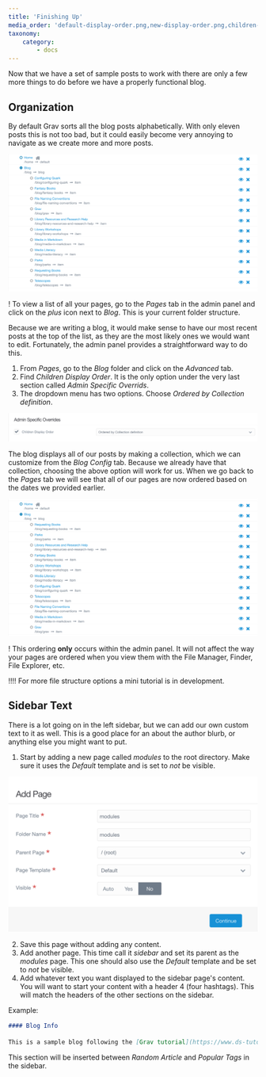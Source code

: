 ```yaml
---
title: 'Finishing Up'
media_order: 'default-display-order.png,new-display-order.png,children-display-order.png,add-modules-page.png'
taxonomy:
    category:
        - docs
---
```


Now that we have a set of sample posts to work with there are only a few more things to do before we have a properly functional blog.

## Organization

By default Grav sorts all the blog posts alphabetically. With only eleven posts this is not too bad, but it could easily become very annoying to navigate as we create more and more posts.

![Expanding blog from the admin panel shows a list of pages in alphabetical order, starting with Configuring Quark all the way to Telescopes.](default-display-order.png)

! To view a list of all your pages, go to the _Pages_ tab in the admin panel and click on the _plus_ icon next to _Blog_. This is your current folder structure.

Because we are writing a blog, it would make sense to have our most recent posts at the top of the list, as they are the most likely ones we would want to edit. Fortunately, the admin panel provides a straightforward way to do this.

1. From _Pages_, go to the _Blog_ folder and click on the _Advanced_ tab.
2. Find _Children Display Order_. It is the only option under the very last section called _Admin Specific Overrids_.
3. The dropdown menu has two options. Choose _Ordered by Collection definition_.

![Children Display Order set to Ordered by Collection definition](children-display-order.png)

The blog displays all of our posts by making a collection, which we can customize from the _Blog Config_ tab. Because we already have that collection, choosing the above option will work for us. When we go back to the _Pages_ tab we will see that all of our pages are now ordered based on the dates we provided earlier.

![Expanding blog now shows a list of pages starting with Requesting Books (our most recent post) and ending with Grav (our first post).](new-display-order.png)

! This ordering **only** occurs within the admin panel. It will not affect the way your pages are ordered when you view them with the File Manager, Finder, File Explorer, etc.

!!!! For more file structure options a mini tutorial is in development.

## Sidebar Text

There is a lot going on in the left sidebar, but we can add our own custom text to it as well. This is a good place for an about the author blurb, or anything else you might want to put.

1. Start by adding a new page called _modules_ to the root directory. Make sure it uses the _Default_ template and is set to _not_ be visible.

![Add Page dialog box. Page Title: modules. Folder Name: modules. Parent Page: /(root). Page Template: Default. Visible: No.](add-modules-page.png)

2. Save this page without adding any content.
3. Add another page. This time call it _sidebar_ and set its parent as the _modules_ page. This one should also use the _Default_ template and be set to _not_ be visible.
4. Add whatever text you want displayed to the sidebar page's content. You will want to start your content with a header 4 (four hashtags). This will match the headers of the other sections on the sidebar.

Example:

```md
#### Blog Info

This is a sample blog following the [Grav tutorial](https://www.ds-tutorials.oucreate.com/grav) maintained by [Digital Scholarship @ OU Libraries](https://libraries.ou.edu/content/digital-scholarship-ou-libraries).
```

This section will be inserted between _Random Article_ and _Popular Tags_ in the sidebar.